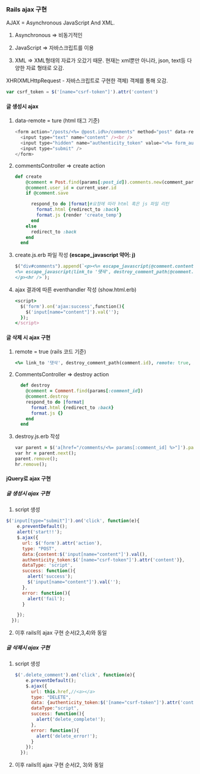 ### Rails ajax 구현

AJAX = Asynchronous JavaScript And XML.

1) Asynchronous => 비동기적인

2) JavaScript => 자바스크립트를 이용

3) XML => XML형태의 자료가 오갔기 때문. 현재는 xml뿐만 아니라, json, text등 다양한 자료 형태로 오감.

XHR(XMLHttpRequest - 자바스크립트로 구현한 객체) 객체를 통해 오감.



```javascript
var csrf_token = $('[name="csrf-token"]').attr('content')
```



#### 글 생성시 ajax

1. data-remote = ture (html 태그 기준)

   ```javascript
   <form action="/posts/<%= @post.id%>/comments" method="post" data-remote=true>
     <input type="text" name="content" /><br />
     <input type="hidden" name="authenticity_token" value="<%= form_authenticity_token %>">
     <input type="submit" />
   </form>
   ```

2. commentsController =>  create action

   ```ruby
   def create
       @comment = Post.find(params[:post_id]).comments.new(comment_params)
       @comment.user_id = current_user.id
       if @comment.save
   
         respond_to do |format|#요청에 따라 html 혹은 js 파일 리턴
           format.html {redirect_to :back}
           format.js {render 'create_temp'}
         end
       else
         redirect_to :back
       end
     end
   ```

3. create.js.erb 파일 작성 **(escape_javascript 약어: j)**

   ```ruby
   $("div#comments").append(`<p><%= escape_javascript(@comment.content) %>
   <%= escape_javascript(link_to '댓삭', destroy_comment_path(@comment.id), method: :delete, remote: true, class: 'delete_comment') %>
   </p><hr />`);
   ```

4. ajax 결과에 따른 eventhandler 작성 (show.html.erb)

   ```ruby
   <script>
     $('form').on('ajax:success',function(){
       $('input[name="content"]').val('');
     });
   </script>
   ```



#### 글 삭제 시 ajax 구현

1. remote = true (rails 코드 기준)

   ```ruby
   <%= link_to '댓삭', destroy_comment_path(comment.id), remote: true, method: :delete, class:"delete_comment" %>
   ```

2. CommentsController => destroy action

   ```ruby
     def destroy
       @comment = Comment.find(params[:comment_id])
       @comment.destroy
       respond_to do |format|
         format.html {redirect_to :back}
         format.js {}
       end
     end
   ```

3. destroy.js.erb 작성

   ```ruby
   var parent = $('a[href="/comments/<%= params[:comment_id] %>"]').parent();
   var hr = parent.next();
   parent.remove();
   hr.remove();
   ```

   

#### jQuery로 ajax 구현

##### 글 생성시 ajax 구현

1. script 생성

```javascript
$('input[type="submit"]').on('click', function(e){
    e.preventDefault();
    alert('start!!');
    $.ajax({
      url: $('form').attr('action'),
      type: "POST",
      data:{content:$('input[name="content"]').val(),
      authenticity_token:$('[name="csrf-token"]').attr('content')},
      dataType: 'script',
      success: function(){
        alert('success');
        $('input[name="content"]').val('');
      },
      error: function(){
        alert('fail');
      }

    });
  });
```

2. 이후 rails의 ajax 구현 순서(2,3,4)와 동일



##### 글 삭제시 ajax 구현

1. script 생성

   ```javascript
   $('.delete_comment').on('click', function(e){
       e.preventDefault();
       $.ajax({
         url: this.href,//<a></a>
         type: "DELETE",
         data: {authenticity_token:$('[name="csrf-token"]').attr('content')},
         dataType:"script",
         success: function(){
           alert('delete_complete!');
         },
         error: function(){
           alert('delete_error!');
         }
       });
     });
   ```

2. 이후 rails의 ajax 구현 순서(2, 3)와 동일